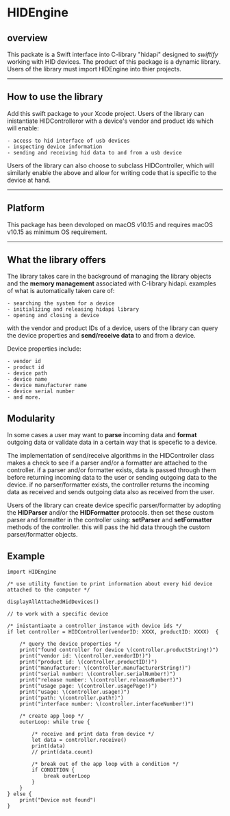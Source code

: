 # HIDEngine

## overview ##

This packate is a Swift interface into C-library "hidapi" designed to *swiftify* working with HID devices. The product of this package is a dynamic library. Users of the library must import HIDEngine into thier projects.

---

## How to use the library ##
Add this swift package to your Xcode project. Users of the library can inistantiate HIDControlleror with a device's vendor and product ids which will enable:

    - access to hid interface of usb devices 
    - inspecting device information
    - sending and receiving hid data to and from a usb device

Users of the library can also choose to subclass HIDController, which will similarly enable the above and allow for writing code that is specific to the device at hand.

---
## Platform ##
This package has been devoloped on macOS v10.15 and requires macOS v10.15 as minimum OS requirement.

---

## What the library offers ##
The library takes care in the background of managing the library objects and the **memory management** associated with C-library hidapi. examples of what is automatically taken care of:

    - searching the system for a device
    - initializing and releasing hidapi library
    - opening and closing a device
  
with the vendor and product IDs of a device, users of the library can query the device properties and **send/receive data** to and from a device.  

Device properties include:

    - vendor id
    - product id
    - device path
    - device name
    - device manufacturer name
    - device serial number 
    - and more.

## Modularity ##

In some cases a user may want to **parse** incoming data and **format** outgoing data or validate data in a certain way that is specefic to a device.

The implementation of send/receive algorithms in the HIDController class makes a check to see if a parser and/or a formatter are attached to the controller. if a parser and/or formatter exists, data is passed through them before returning incoming data to the user or sending outgoing data to the device. if no parser/formatter exists, the controller returns the incoming data as received and sends outgoing data also as received from the user.

Users of the library can create device specific parser/formatter by adopting the **HIDParser** and/or the **HIDFormatter** protocols. then set these custom parser and formatter in the controller using: **setParser** and **setFormatter** methods of the controller. this will pass the hid data through the custom parser/formatter objects.


## Example ##

    import HIDEngine

    /* use utility function to print information about every hid device attached to the computer */
    
    displayAllAttachedHidDevices()

    // to work with a specific device 
    
    /* inistantiaate a controller instance with device ids */
    if let controller = HIDController(vendorID: XXXX, productID: XXXX)  {
        
        /* query the device properties */
        print("found controller for device \(controller.productString!)")
        print("vendor id: \(controller.vendorID!)")
        print("product id: \(controller.productID!)")
        print("manufacturer: \(controller.manufacturerString!)")
        print("serial number: \(controller.serialNumber!)")
        print("release number: \(controller.releaseNumber!)")
        print("usage page: \(controller.usagePage!)")
        print("usage: \(controller.usage!)")
        print("path: \(controller.path!)")
        print("interface number: \(controller.interfaceNumber!)")

        /* create app loop */
        outerLoop: while true {

            /* receive and print data from device */
            let data = controller.receive()
            print(data)
            // print(data.count)
            
            /* break out of the app loop with a condition */
            if CONDITION {
                break outerLoop
            }
        }
    } else {
        print("Device not found")
    }